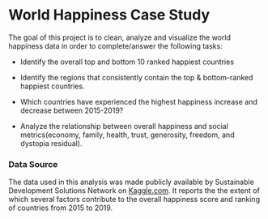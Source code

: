 # World Happiness Case Study
The goal of this project is to clean, analyze and visualize the world happiness data in order to complete/answer the following tasks:

* Identify the overall top and bottom 10 ranked happiest countries

* Identify the regions that consistently contain the top & bottom-ranked happiest countries.

* Which countries have experienced the highest happiness increase and decrease between 2015-2019? 

* Analyze the relationship between overall happiness and social metrics(economy, family, health, trust, generosity, freedom, and dystopia residual).

### Data Source 
The data used in this analysis was made publicly available by Sustainable Development Solutions Network on [Kaggle.com](https://www.kaggle.com/datasets/unsdsn/world-happiness). It reports the  the extent of which several factors contribute to the overall happiness score and ranking of countries from 2015 to 2019. 
